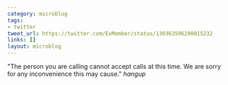 ```yaml
---
category: microblog
tags:
- twitter
tweet_url: https://twitter.com/ExMember/status/130363596290015232
links: []
layout: microblog
---
```

"The person you are calling cannot accept calls at this time. We are sorry for any inconvenience this may cause." *hangup*
